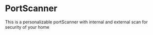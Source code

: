# PortScanner
This is a personalizable portScanner with internal and external scan for security of your home
